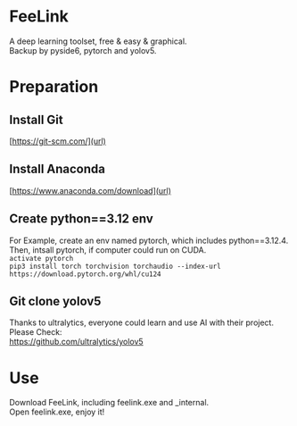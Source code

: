 # FeeLink <br/>

A deep learning toolset, free &amp; easy &amp; graphical.<br/>
Backup by pyside6, pytorch and yolov5.


# Preparation

## Install Git
[https://git-scm.com/](url)<br/>
## Install Anaconda
[https://www.anaconda.com/download](url)<br/>
## Create python==3.12 env
For Example, create an env named pytorch, which includes python==3.12.4.<br/>
Then, intsall pytorch, if computer could run on CUDA.<br/>
`activate pytorch`<br/>
`pip3 install torch torchvision torchaudio --index-url https://download.pytorch.org/whl/cu124`<br/>
## Git clone yolov5
Thanks to ultralytics, everyone could learn and use AI with their project. Please Check:<br/>
[https://github.com/ultralytics/yolov5 ](url)<br/>


# Use<br/>
Download FeeLink, including feelink.exe and _internal.<br/> 
Open feelink.exe, enjoy it!<br/>
